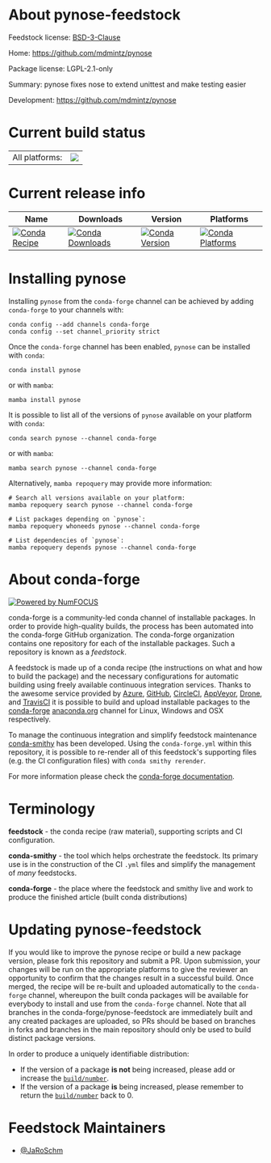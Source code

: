 About pynose-feedstock
======================

Feedstock license: [BSD-3-Clause](https://github.com/conda-forge/pynose-feedstock/blob/main/LICENSE.txt)

Home: https://github.com/mdmintz/pynose

Package license: LGPL-2.1-only

Summary: pynose fixes nose to extend unittest and make testing easier

Development: https://github.com/mdmintz/pynose

Current build status
====================


<table><tr><td>All platforms:</td>
    <td>
      <a href="https://dev.azure.com/conda-forge/feedstock-builds/_build/latest?definitionId=25384&branchName=main">
        <img src="https://dev.azure.com/conda-forge/feedstock-builds/_apis/build/status/pynose-feedstock?branchName=main">
      </a>
    </td>
  </tr>
</table>

Current release info
====================

| Name | Downloads | Version | Platforms |
| --- | --- | --- | --- |
| [![Conda Recipe](https://img.shields.io/badge/recipe-pynose-green.svg)](https://anaconda.org/conda-forge/pynose) | [![Conda Downloads](https://img.shields.io/conda/dn/conda-forge/pynose.svg)](https://anaconda.org/conda-forge/pynose) | [![Conda Version](https://img.shields.io/conda/vn/conda-forge/pynose.svg)](https://anaconda.org/conda-forge/pynose) | [![Conda Platforms](https://img.shields.io/conda/pn/conda-forge/pynose.svg)](https://anaconda.org/conda-forge/pynose) |

Installing pynose
=================

Installing `pynose` from the `conda-forge` channel can be achieved by adding `conda-forge` to your channels with:

```
conda config --add channels conda-forge
conda config --set channel_priority strict
```

Once the `conda-forge` channel has been enabled, `pynose` can be installed with `conda`:

```
conda install pynose
```

or with `mamba`:

```
mamba install pynose
```

It is possible to list all of the versions of `pynose` available on your platform with `conda`:

```
conda search pynose --channel conda-forge
```

or with `mamba`:

```
mamba search pynose --channel conda-forge
```

Alternatively, `mamba repoquery` may provide more information:

```
# Search all versions available on your platform:
mamba repoquery search pynose --channel conda-forge

# List packages depending on `pynose`:
mamba repoquery whoneeds pynose --channel conda-forge

# List dependencies of `pynose`:
mamba repoquery depends pynose --channel conda-forge
```


About conda-forge
=================

[![Powered by
NumFOCUS](https://img.shields.io/badge/powered%20by-NumFOCUS-orange.svg?style=flat&colorA=E1523D&colorB=007D8A)](https://numfocus.org)

conda-forge is a community-led conda channel of installable packages.
In order to provide high-quality builds, the process has been automated into the
conda-forge GitHub organization. The conda-forge organization contains one repository
for each of the installable packages. Such a repository is known as a *feedstock*.

A feedstock is made up of a conda recipe (the instructions on what and how to build
the package) and the necessary configurations for automatic building using freely
available continuous integration services. Thanks to the awesome service provided by
[Azure](https://azure.microsoft.com/en-us/services/devops/), [GitHub](https://github.com/),
[CircleCI](https://circleci.com/), [AppVeyor](https://www.appveyor.com/),
[Drone](https://cloud.drone.io/welcome), and [TravisCI](https://travis-ci.com/)
it is possible to build and upload installable packages to the
[conda-forge](https://anaconda.org/conda-forge) [anaconda.org](https://anaconda.org/)
channel for Linux, Windows and OSX respectively.

To manage the continuous integration and simplify feedstock maintenance
[conda-smithy](https://github.com/conda-forge/conda-smithy) has been developed.
Using the ``conda-forge.yml`` within this repository, it is possible to re-render all of
this feedstock's supporting files (e.g. the CI configuration files) with ``conda smithy rerender``.

For more information please check the [conda-forge documentation](https://conda-forge.org/docs/).

Terminology
===========

**feedstock** - the conda recipe (raw material), supporting scripts and CI configuration.

**conda-smithy** - the tool which helps orchestrate the feedstock.
                   Its primary use is in the construction of the CI ``.yml`` files
                   and simplify the management of *many* feedstocks.

**conda-forge** - the place where the feedstock and smithy live and work to
                  produce the finished article (built conda distributions)


Updating pynose-feedstock
=========================

If you would like to improve the pynose recipe or build a new
package version, please fork this repository and submit a PR. Upon submission,
your changes will be run on the appropriate platforms to give the reviewer an
opportunity to confirm that the changes result in a successful build. Once
merged, the recipe will be re-built and uploaded automatically to the
`conda-forge` channel, whereupon the built conda packages will be available for
everybody to install and use from the `conda-forge` channel.
Note that all branches in the conda-forge/pynose-feedstock are
immediately built and any created packages are uploaded, so PRs should be based
on branches in forks and branches in the main repository should only be used to
build distinct package versions.

In order to produce a uniquely identifiable distribution:
 * If the version of a package **is not** being increased, please add or increase
   the [``build/number``](https://docs.conda.io/projects/conda-build/en/latest/resources/define-metadata.html#build-number-and-string).
 * If the version of a package **is** being increased, please remember to return
   the [``build/number``](https://docs.conda.io/projects/conda-build/en/latest/resources/define-metadata.html#build-number-and-string)
   back to 0.

Feedstock Maintainers
=====================

* [@JaRoSchm](https://github.com/JaRoSchm/)

